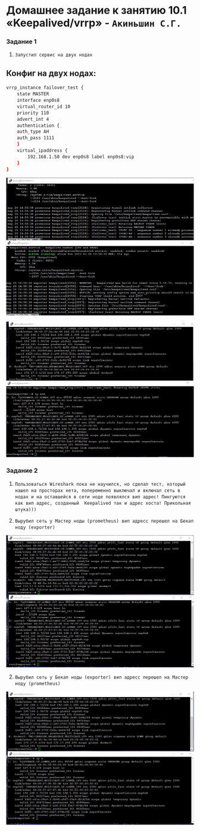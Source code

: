 # Домашнее задание к занятию 10.1 «Keepalived/vrrp» - `Акиньшин С.Г.`


### Задание 1

1. `Запустил сервис на двух нодах`

## Конфиг на двух нодах:

```sh
vrrp_instance failover_test {
    state MASTER
    interface enp0s8
    virtual_router_id 10
    priority 110
    advert_int 4
    authentication {
    auth_type AH
    auth_pass 1111
    }
    virtual_ipaddress {
        192.168.1.50 dev enp0s8 label enp0s8:vip
    }
}
```


![Status](https://github.com/akinya1974/KEEPALIVED/blob/main/JPG/STATUS.jpg)

![IP ADD](https://github.com/akinya1974/KEEPALIVED/blob/main/JPG/IP%20ADD.jpg)


### Задание 2

1. `Пользоваться Wireshark пока не научился, но сделал тест, который нашел на просторах нета, попеременно выключал и включал сеть в нодах и на оставшейся в сети ноде появлялся вип адрес! Пингуются как вип адрес, созданный  Keepalived так и адрес хоста! Прикольная штука)))`


1. `Вырубил сеть у Мастер ноды (prometheus) вип адресс перешел на Бекап ноду (exporter)`

![JPG](https://github.com/akinya1974/KEEPALIVED/blob/main/JPG/Вырубил%20сеть%20у%20Мастер%20ноды%20(prometheus)%20вип%20адресс%20перешел%20на%20Бекап%20ноду%20(exporter).jpg)


2. `Вырубил сеть у Бекап ноды (exporter) вип адресс перешел на Мастер ноду (prometheus)`

![JPG](https://github.com/akinya1974/KEEPALIVED/blob/main/JPG/Вырубил%20сеть%20у%20букап%20ноды%20(exporter)%20вип%20адресс%20перешел%20на%20Мастер%20ноду%20(prometheus).jpg)